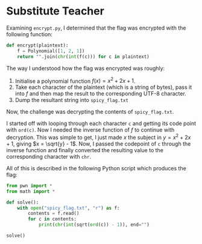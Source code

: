 # Substitute Teacher

Examining `encrypt.py`, I determined that the flag was encrypted with the following function:

```python
def encrypt(plaintext):
    f = Polynomial([1, 2, 1])
    return "".join(chr(int(f(c))) for c in plaintext)
```

The way I understood how the flag was encrypted was roughly: 
1. Initialise a polynomial function $f(x) = x^2 + 2x + 1$.
2. Take each character of the plaintext (which is a string of bytes), pass it
    into $f$ and then map the result to the corresponding UTF-8 character.
3. Dump the resultant string into `spicy_flag.txt`

Now, the challenge was decrypting the contents of `spicy_flag.txt`. 

I started off with looping through each character `c` and getting its code point with
`ord(c)`. Now I needed the inverse function of $f$ to continue with decryption.
This was simple to get, I just made $x$ the subject in $y = x^2 + 2x + 1$, giving
$x = \sqrt{y} - 1$. Now, I passed the codepoint of `c` through the inverse 
function and finally converted the resulting value to the corresponding 
character with `chr`. 

All of this is described in the following Python script which produces the flag:

```python
from pwn import *
from math import *

def solve():
    with open("spicy_flag.txt", "r") as f:
        contents = f.read()
        for c in contents:
            print(chr(int(sqrt(ord(c)) - 1)), end="")

solve()
```

